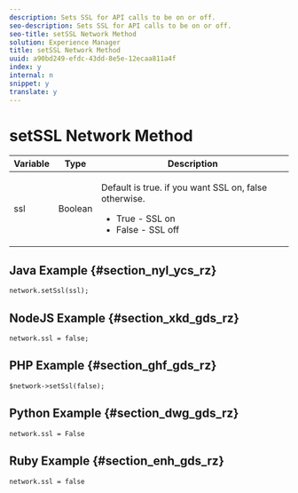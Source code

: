 ```yaml
---
description: Sets SSL for API calls to be on or off.
seo-description: Sets SSL for API calls to be on or off.
seo-title: setSSL Network Method
solution: Experience Manager
title: setSSL Network Method
uuid: a90bd249-efdc-43dd-8e5e-12ecaa811a4f
index: y
internal: n
snippet: y
translate: y
---
```


# setSSL Network Method


<table id="properties_gq4_jyf_5y" class="simpletable properties" cellpadding="4" cellspacing="0"> 
 <thead class="prophead sthead"> 
  <th class="proptypehd"> Variable </th> 
  <th class="propvaluehd"> Type </th> 
  <th class="propdeschd"> Description </th> 
 </thead> 
 <tr class="property strow"> 
  <td class="proptype stentry"> <span class="varname"> ssl </span> </td> 
  <td class="propvalue stentry"> Boolean </td> 
  <td class="propdesc stentry"> <p>Default is true. if you want SSL on, false otherwise. 
    <ul id="ul_gdz_5cs_rz"> 
     <li>True - SSL on</li> 
     <li>False - SSL off</li> 
    </ul></p> </td> 
 </tr> 
</table>


## Java Example {#section_nyl_ycs_rz}


```
network.setSsl(ssl); 

```

## NodeJS Example {#section_xkd_gds_rz}


```
network.ssl = false; 

```

## PHP Example {#section_ghf_gds_rz}


```
$network->setSsl(false); 

```

## Python Example {#section_dwg_gds_rz}


```
network.ssl = False 

```

## Ruby Example {#section_enh_gds_rz}


```
network.ssl = false 

```
